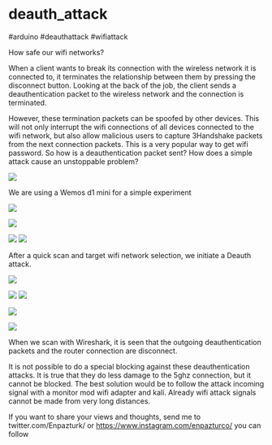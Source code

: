 # deauth_attack
#arduino #deauthattack #wifiattack

How safe our wifi networks?

When a client wants to break its connection with the wireless network it is connected to, it terminates the relationship between them by pressing the disconnect button. Looking at the back of the job, the client sends a deauthentication packet to the wireless network and the connection is terminated.

However, these termination packets can be spoofed by other devices. This will not only interrupt the wifi connections of all devices connected to the wifi network, but also allow malicious users to capture 3Handshake packets from the next connection packets. This is a very popular way to get wifi password. So how is a deauthentication packet sent? How does a simple attack cause an unstoppable problem?

<img class="fit-picture"
     src="/pics/eviltwin2-1024x626%20-%20Kopya.png">
     
     
We are using a Wemos d1 mini for a simple experiment


<img class="fit-picture"
     src="/pics/WhatsApp%20Image%202023-01-05%20at%2015.46.25%20-%20Kopya.jpeg">
     

     
 <img class="fit-picture"
     src="/pics/WhatsApp%20Image%202023-01-05%20at%2022.33.03%20(1).jpeg">
 
 <img class="fit-picture"
     src="/pics/WhatsApp%20Image%202023-01-05%20at%2022.33.03%20(2).jpeg">
 <img class="fit-picture"
     src="/pics/WhatsApp%20Image%202023-01-05%20at%2022.33.03.jpeg">
 
 After a quick scan and target wifi network selection, we initiate a Deauth attack.
 
 
 <img class="fit-picture"
     src="/pics/atak2%20-%20Kopya.png">
 
 <img class="fit-picture"
     src="/pics/deauth-1024x337%20-%20Kopya.png">
 <img class="fit-picture"
     src="/pics/deauthattack%20-%20Kopya.png">
     
  <img class="fit-picture"
     src="/pics/dis%20-%20Kopya.png">
     

  
     
    
<img class="fit-picture"
     src="/pics/1_eXBh6RIhggabcQU0d0L9qA%20-%20Kopya.jpg">
     
When we scan with Wireshark, it is seen that the outgoing deauthentication packets and the router connection are disconnect.     

It is not possible to do a special blocking against these deauthentication attacks. It is true that they do less damage to the 5ghz connection, but it cannot be blocked. The best solution would be to follow the attack incoming signal with a monitor mod wifi adapter and kali. Already wifi attack signals cannot be made from very long distances.

If you want to share your views and thoughts, send me to twitter.com/Enpazturk/ or
https://www.instagram.com/enpazturco/
you can follow


